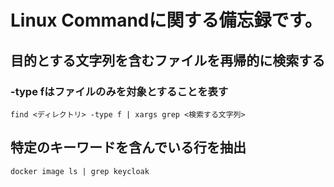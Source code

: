 # Linux Commandに関する備忘録です。
## 目的とする文字列を含むファイルを再帰的に検索する
### -type fはファイルのみを対象とすることを表す
```
find <ディレクトリ> -type f | xargs grep <検索する文字列>
```

## 特定のキーワードを含んでいる行を抽出
```
docker image ls | grep keycloak
```

